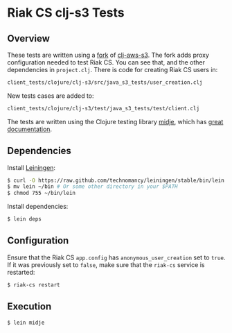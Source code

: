 # Riak CS clj-s3 Tests

## Overview

These tests are written using a [fork](https://github.com/reiddraper/clj-aws-s3)
of [clj-aws-s3](https://github.com/weavejester/clj-aws-s3). The fork adds proxy
configuration needed to test Riak CS. You can see that, and the other
dependencies in `project.clj`. There is code for creating Riak CS users in:

```bash
client_tests/clojure/clj-s3/src/java_s3_tests/user_creation.clj
```

New tests cases are added to:

```bash
client_tests/clojure/clj-s3/test/java_s3_tests/test/client.clj
```

The tests are written using the Clojure testing library
[midje](https://github.com/marick/Midje), which has
[great documentation](https://github.com/marick/Midje/wiki).

## Dependencies

Install [Leiningen](http://leiningen.org/):

```bash
$ curl -O https://raw.github.com/technomancy/leiningen/stable/bin/lein
$ mv lein ~/bin # Or some other directory in your $PATH
$ chmod 755 ~/bin/lein
```

Install dependencies:

```bash
$ lein deps
```

## Configuration

Ensure that the Riak CS `app.config` has `anonymous_user_creation` set to
`true`. If it was previously set to `false`, make sure that the `riak-cs`
service is restarted:

```bash
$ riak-cs restart
```

## Execution

```bash
$ lein midje
```

